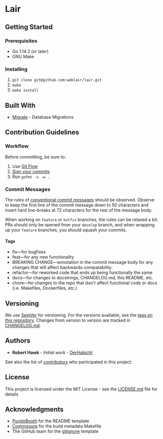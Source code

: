 # Lair

## Getting Started

### Prerequisites
  - Go 1.14.2 (or later)
  - GNU Make

### Installing
  1. `git clone git@github.com:weblair/lair.git`
  2. `make`
  3. `make install`
  
## Built With

* [Migrate](https://github.com/golang-migrate/migrate) - Database Migrations

## Contribution Guidelines

### Workflow
Before committing, be sure to:
 1. Use [Git Flow](https://www.atlassian.com/git/tutorials/comparing-workflows/gitflow-workflow)
 2. [Sign your commits](https://git-scm.com/book/ms/v2/Git-Tools-Signing-Your-Work)
 3. Run `gofmt -s -w .`

### Commit Messages
The rules of [conventional commit messages](https://www.conventionalcommits.org/en/v1.0.0-beta.2/) should be observed.
Observe to keep the first line of the commit message down to 50 characters and insert hard line-breaks at 72 characters
for the rest of the message body.

When working on `feature` or `hotfix` branches, the rules can be relaxed a bit. PRs should only be opened from your 
`develop` branch, and when wrapping up your `feature` branches, you should squash your commits.

#### Tags
  - fix&mdash;for bugfixes
  - feat&mdash;for any new functionality
  - BREAKING CHANGE&mdash;annotation in the commit message body for any changes that will affect backwards-compatability.
  - refactor&mdash;for reworked code that ends up being functionally the same
  - docs&mdash;for changes to docstrings, CHANGELOG.md, this README, etc.
  - chore&mdash;for changes to the repo that don't affect functional code or
    docs (i.e. Makefiles, Dockerfiles, etc.)
    
## Versioning
We use [SemVer](http://semver.org/) for versioning. For the versions available, see the [tags on this repository](https://github.com/your/project/tags). 
Changes from version to version are tracked in [CHANGELOG.md](CHANGELOG.md).

## Authors

* **Robert Hawk** - *Initial work* - [DerHabicht](https://github.com/DerHabicht)

See also the list of [contributors](https://github.com/weblair/deploy/contributors) who participated in this project.

## License

This project is licensed under the MIT License - see the [LICENSE.md](LICENSE.md) file for details

## Acknowledgments

* [PurpleBooth](https://github.com/PurpleBooth) for the README template
* [Commissure](https://github.com/commissure) for the build metadata Makefile
* The GitHub team for the [gitignore](https://github.com/github/gitignore) template
